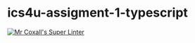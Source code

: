 # ics4u-assigment-1-typescript

[![Mr Coxall's Super Linter](https://github.com/Igor-Zhelezniak-1/ics4u-assigment-1-typescript/workflows/Mr%20Coxall's%20Super%20Linter/badge.svg)](https://github.com/Igor-Zhelezniak-1/ics4u-assigment-1-typescript/actions/)

